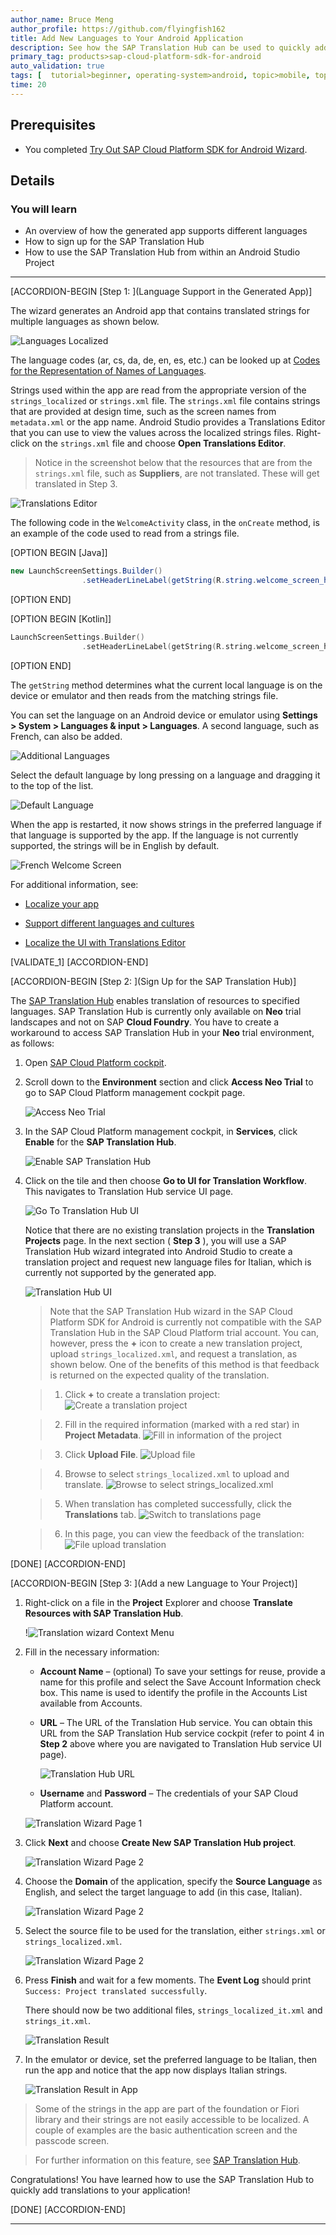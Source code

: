 ```yaml
---
author_name: Bruce Meng
author_profile: https://github.com/flyingfish162
title: Add New Languages to Your Android Application
description: See how the SAP Translation Hub can be used to quickly add support for a new language to your app.
primary_tag: products>sap-cloud-platform-sdk-for-android
auto_validation: true
tags: [  tutorial>beginner, operating-system>android, topic>mobile, topic>odata, products>sap-cloud-platform-sdk-for-android, products>sap-cloud-platform ]
time: 20
---
```


## Prerequisites
- You completed [Try Out SAP Cloud Platform SDK for Android Wizard](cp-sdk-android-wizard-app).

## Details
### You will learn
- An overview of how the generated app supports different languages
- How to sign up for the SAP Translation Hub
- How to use the SAP Translation Hub from within an Android Studio Project
---

[ACCORDION-BEGIN [Step 1: ](Language Support in the Generated App)]

The wizard generates an Android app that contains translated strings for multiple languages as shown below.

![Languages Localized](localized-strings.png)

The language codes (ar, cs, da, de, en, es, etc.) can be looked up at [Codes for the Representation of Names of Languages](http://www.loc.gov/standards/iso639-2/php/code_list.php).


Strings used within the app are read from the appropriate version of the `strings_localized` or `strings.xml` file.  The `strings.xml` file contains strings that are provided at design time, such as the screen names from `metadata.xml` or the app name. Android Studio provides a Translations Editor that you can use to view the values across the localized strings files. Right-click on the `strings.xml` file and choose **Open Translations Editor**.

>Notice in the screenshot below that the resources that are from the `strings.xml` file, such as **Suppliers**, are not translated. These will get translated in Step 3.

![Translations Editor](translations-editor.png)

The following code in the `WelcomeActivity` class, in the `onCreate` method, is an example of the code used to read from a strings file.

[OPTION BEGIN [Java]]

```Java
new LaunchScreenSettings.Builder()
                .setHeaderLineLabel(getString(R.string.welcome_screen_headline_label))
```

[OPTION END]

[OPTION BEGIN [Kotlin]]

```Kotlin
LaunchScreenSettings.Builder()
                .setHeaderLineLabel(getString(R.string.welcome_screen_headline_label))
```

[OPTION END]

The `getString` method determines what the current local language is on the device or emulator and then reads from the matching strings file.

You can set the language on an Android device or emulator using **Settings > System > Languages & input > Languages**. A second language, such as French, can also be added.

![Additional Languages](additional-languages.png)

 Select the default language by long pressing on a language and dragging it to the top of the list.

 ![Default Language](default-language.png)

When the app is restarted, it now shows strings in the preferred language if that language is supported by the app. If the language is not currently supported, the strings will be in English by default.

![French Welcome Screen](welcome-french-screen.png)

For additional information, see:

  - [Localize your app](https://developer.android.com/guide/topics/resources/localization)

  - [Support different languages and cultures](https://developer.android.com/training/basics/supporting-devices/languages)

  - [Localize the UI with Translations Editor](https://developer.android.com/studio/write/translations-editor)


[VALIDATE_1]
[ACCORDION-END]


[ACCORDION-BEGIN [Step 2: ](Sign Up for the SAP Translation Hub)]

The [SAP Translation Hub](https://help.sap.com/viewer/product/SAP_TRANSLATION_HUB/Cloud/en-US) enables translation of resources to specified languages. SAP Translation Hub is currently only available on **Neo** trial landscapes and not on SAP **Cloud Foundry**. You have to create a workaround to access SAP Translation Hub in your **Neo** trial environment, as follows:

1.  Open [SAP Cloud Platform cockpit](https://cockpit.hanatrial.ondemand.com/cockpit/#/home/trial).

2.  Scroll down to the **Environment** section and click **Access Neo Trial** to go to SAP Cloud Platform management cockpit page.

    ![Access Neo Trial](access-neo-trial.png)

3.  In the SAP Cloud Platform management cockpit, in **Services**, click **Enable** for the **SAP Translation Hub**.

    ![Enable SAP Translation Hub](enable-translation-hub.png)

4.  Click on the tile and then choose **Go to UI for Translation Workflow**. This navigates to Translation Hub service UI page.

    ![Go To Translation Hub UI](go-to-translation-hub-ui.png)

    Notice that there are no existing translation projects in the **Translation Projects** page. In the next section ( **Step 3** ), you will use a SAP Translation Hub wizard integrated into Android Studio to create a translation project and request new language files for Italian, which is currently not supported by the generated app.

    ![Translation Hub UI](translation-hub-ui.png)

    >Note that the SAP Translation Hub wizard in the SAP Cloud Platform SDK for Android is currently not compatible with the SAP Translation Hub in the SAP Cloud Platform trial account. You can, however, press the **+** icon to create a new translation project, upload `strings_localized.xml`, and request a translation, as shown below. One of the benefits of this method is that feedback is returned on the expected quality of the translation.

    >1. Click **+** to create a translation project:
    ![Create a translation project](create-translation-project.png)

    >2. Fill in the required information (marked with a red star) in **Project Metadata**.
    ![Fill in information of the project](fill-in-information-of-project.png)

    >3. Click **Upload File**.
    ![Upload file](upload-file.png)

    >4. Browse to select `strings_localized.xml` to upload and translate.
    ![Browse to select strings_localized.xml](select-file.png)

    >5. When translation has completed successfully, click the **Translations** tab.
    ![Switch to translations page](switch-to-translations-page.png)

    >6. In this page, you can view the feedback of the translation:
    ![File upload translation](manual-translation.png)

[DONE]
[ACCORDION-END]


[ACCORDION-BEGIN [Step 3: ](Add a new Language to Your Project)]

1.  Right-click on a file in the **Project** Explorer and choose **Translate Resources with SAP Translation Hub**.

    !![Translation wizard Context Menu](translation-wizard-context-menu.png)

2.  Fill in the necessary information:

    -	**Account Name** – (optional) To save your settings for reuse, provide a name for this profile and select the Save Account Information check box. This name is used to identify the profile in the Accounts List available from Accounts.

    - **URL** – The URL of the Translation Hub service. You can obtain this URL from the SAP Translation Hub service cockpit (refer to point 4 in **Step 2** above where you are navigated to Translation Hub service UI page).

        ![Translation Hub URL](translation_hub_url.png)

    - **Username** and **Password** – The credentials of your SAP Cloud Platform account.

    ![Translation Wizard Page 1](wiz-page1.png)

3.  Click **Next** and choose **Create New SAP Translation Hub project**.

    ![Translation Wizard Page 2](wiz-page2.png)

4.  Choose the **Domain** of the application, specify the **Source Language** as English, and select the target language to add (in this case, Italian).

    ![Translation Wizard Page 2](wiz-page3.png)

5.  Select the source file to be used for the translation, either `strings.xml` or `strings_localized.xml`.

    ![Translation Wizard Page 2](wiz-page3b.png)

6.  Press **Finish** and wait for a few moments. The **Event Log** should print `Success: Project translated successfully`.

    There should now be two additional files, `strings_localized_it.xml` and `strings_it.xml`.

    ![Translation Result](translation-result.png)

7.  In the emulator or device, set the preferred language to be Italian, then run the app and notice that the app now displays Italian strings.

    ![Translation Result in App](translation-result-in-app.png)

>Some of the strings in the app are part of the foundation or Fiori library and their strings are not easily accessible to be localized.  A couple of examples are the basic authentication screen and the passcode screen.

>For further information on this feature, see [SAP Translation Hub](https://help.sap.com/viewer/product/SAP_TRANSLATION_HUB/Cloud/en-US).

Congratulations! You have learned how to use the SAP Translation Hub to quickly add translations to your application!


[DONE]
[ACCORDION-END]

---
